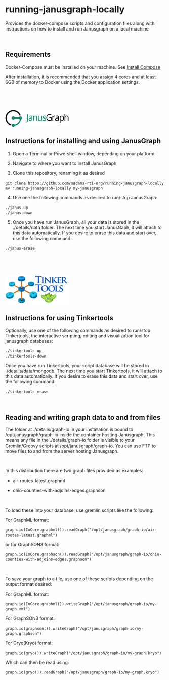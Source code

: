 running-janusgraph-locally
==========================

Provides the docker-compose scripts and configuration files along with
instructions on how to install and run Janusgraph on a local machine

 

Requirements
------------

Docker-Compose must be installed on your machine. See [Install
Compose](https://docs.docker.com/v17.09/compose/install/)

After installation, it is recommended that you assign 4 cores and at least 6GB
of memory to Docker using the Docker application settings.

 

 

![](https://github.com/sadams-rti-org/running-janusgraph-locally/blob/master/details/janusgraph-logo-small.png)

Instructions for installing and using JanusGraph
------------------------------------------------

1.  Open a Terminal or Powershell window, depending on your platform

2.  Navigate to where you want to install JanusGraph

3.  Clone this repository, renaming it as desired

~~~~~~~~~~~~~~~~~~~~~~~~~~~~~~~~~~~~~~~~~~~~~~~~~~~~~~~~~~~~~~~~~~~~~~~~~~~~~~~~
git clone https://github.com/sadams-rti-org/running-janusgraph-locally
mv running-janusgraph-locally my-janusgraph
~~~~~~~~~~~~~~~~~~~~~~~~~~~~~~~~~~~~~~~~~~~~~~~~~~~~~~~~~~~~~~~~~~~~~~~~~~~~~~~~

4.  Use one the following commands as desired to run/stop JanusGraph:

~~~~~~~~~~~~~~~~~~~~~~~~~~~~~~~~~~~~~~~~~~~~~~~~~~~~~~~~~~~~~~~~~~~~~~~~~~~~~~~~
./janus-up
./janus-down
~~~~~~~~~~~~~~~~~~~~~~~~~~~~~~~~~~~~~~~~~~~~~~~~~~~~~~~~~~~~~~~~~~~~~~~~~~~~~~~~

5.  Once you have run JanusGraph, all your data is stored in the ./details/data
    folder. The next time you start JanusGaph, it will attach to this data
    automatically. If you desire to erase this data and start over, use the
    following command:

~~~~~~~~~~~~~~~~~~~~~~~~~~~~~~~~~~~~~~~~~~~~~~~~~~~~~~~~~~~~~~~~~~~~~~~~~~~~~~~~
./janus-erase
~~~~~~~~~~~~~~~~~~~~~~~~~~~~~~~~~~~~~~~~~~~~~~~~~~~~~~~~~~~~~~~~~~~~~~~~~~~~~~~~

 

 

![](https://github.com/sadams-rti-org/running-janusgraph-locally/blob/master/details/tinkertools-logo-small.png)

Instructions for using Tinkertools
----------------------------------

Optionally, use one of the following commands as desired to run/stop
Tinkertools, the interactive scripting, editing and visualization tool for
janusgraph databases:

~~~~~~~~~~~~~~~~~~~~~~~~~~~~~~~~~~~~~~~~~~~~~~~~~~~~~~~~~~~~~~~~~~~~~~~~~~~~~~~~
./tinkertools-up
./tinkertools-down
~~~~~~~~~~~~~~~~~~~~~~~~~~~~~~~~~~~~~~~~~~~~~~~~~~~~~~~~~~~~~~~~~~~~~~~~~~~~~~~~

Once you have run Tinkertools, your script database will be stored in
./details/data/mongodb. The next time you start Tinkertools, it will attach to
this data automatically. If you desire to erase this data and start over, use
the following command:

~~~~~~~~~~~~~~~~~~~~~~~~~~~~~~~~~~~~~~~~~~~~~~~~~~~~~~~~~~~~~~~~~~~~~~~~~~~~~~~~
./tinkertools-erase
~~~~~~~~~~~~~~~~~~~~~~~~~~~~~~~~~~~~~~~~~~~~~~~~~~~~~~~~~~~~~~~~~~~~~~~~~~~~~~~~

 


Reading and writing graph data to and from files
------------------------------------------------

The folder at ./details/graph-io in your installation is bound to
/opt/janusgraph/graph-io inside the container hosting Janusgraph.  This means
any file in the ./details/graph-io folder is visible to your Gremlin/Groovy
scripts at /opt/janusgraph/graph-io.  You can use FTP to move files to and from
the server hosting Janusgraph.

 

In this distribution there are two graph files provided as examples:

-   air-routes-latest.graphml

-   ohio-counties-with-adjoins-edges.graphson

 

To load these into your database, use gremlin scripts like the following:

For GraphML format:

~~~~~~~~~~~~~~~~~~~~~~~~~~~~~~~~~~~~~~~~~~~~~~~~~~~~~~~~~~~~~~~~~~~~~~~~~~~~~~~~
graph.io(IoCore.graphml()).readGraph("/opt/janusgraph/graph-io/air-routes-latest.graphml")
~~~~~~~~~~~~~~~~~~~~~~~~~~~~~~~~~~~~~~~~~~~~~~~~~~~~~~~~~~~~~~~~~~~~~~~~~~~~~~~~

or for GraphSON3 format:

~~~~~~~~~~~~~~~~~~~~~~~~~~~~~~~~~~~~~~~~~~~~~~~~~~~~~~~~~~~~~~~~~~~~~~~~~~~~~~~~
graph.io(IoCore.graphson()).readGraph("/opt/janusgraph/graph-io/ohio-counties-with-adjoins-edges.graphson")
~~~~~~~~~~~~~~~~~~~~~~~~~~~~~~~~~~~~~~~~~~~~~~~~~~~~~~~~~~~~~~~~~~~~~~~~~~~~~~~~

 

To save your graph to a file, use one of these scripts depending on the output
format desired:

For GraphML format:

~~~~~~~~~~~~~~~~~~~~~~~~~~~~~~~~~~~~~~~~~~~~~~~~~~~~~~~~~~~~~~~~~~~~~~~~~~~~~~~~
graph.io(IoCore.graphml()).writeGraph("/opt/janusgraph/graph-io/my-graph.xml")
~~~~~~~~~~~~~~~~~~~~~~~~~~~~~~~~~~~~~~~~~~~~~~~~~~~~~~~~~~~~~~~~~~~~~~~~~~~~~~~~

For GraphSON3 format:

~~~~~~~~~~~~~~~~~~~~~~~~~~~~~~~~~~~~~~~~~~~~~~~~~~~~~~~~~~~~~~~~~~~~~~~~~~~~~~~~
graph.io(graphson()).writeGraph("/opt/janusgraph/graph-io/my-graph.graphson")
~~~~~~~~~~~~~~~~~~~~~~~~~~~~~~~~~~~~~~~~~~~~~~~~~~~~~~~~~~~~~~~~~~~~~~~~~~~~~~~~

For Gryo(Kryo) format:

~~~~~~~~~~~~~~~~~~~~~~~~~~~~~~~~~~~~~~~~~~~~~~~~~~~~~~~~~~~~~~~~~~~~~~~~~~~~~~~~
graph.io(gryo()).writeGraph("/opt/janusgraph/graph-io/my-graph.kryo")
~~~~~~~~~~~~~~~~~~~~~~~~~~~~~~~~~~~~~~~~~~~~~~~~~~~~~~~~~~~~~~~~~~~~~~~~~~~~~~~~

Which can then be read using:

~~~~~~~~~~~~~~~~~~~~~~~~~~~~~~~~~~~~~~~~~~~~~~~~~~~~~~~~~~~~~~~~~~~~~~~~~~~~~~~~
graph.io(gryo()).readGraph("/opt/janusgraph/graph-io/my-graph.kryo")
~~~~~~~~~~~~~~~~~~~~~~~~~~~~~~~~~~~~~~~~~~~~~~~~~~~~~~~~~~~~~~~~~~~~~~~~~~~~~~~~
